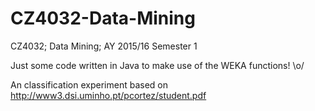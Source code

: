# CZ4032-Data-Mining

CZ4032; Data Mining; AY 2015/16 Semester 1

Just some code written in Java to make use of the WEKA functions! \o/

An classification experiment based on http://www3.dsi.uminho.pt/pcortez/student.pdf
